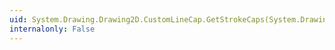 ```yaml
---
uid: System.Drawing.Drawing2D.CustomLineCap.GetStrokeCaps(System.Drawing.Drawing2D.LineCap@,System.Drawing.Drawing2D.LineCap@)
internalonly: False
---
```


